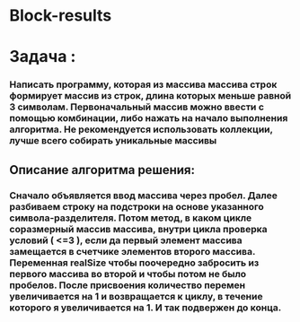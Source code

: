 # Block-results
#  Задача :
###  Написать программу, которая из массива массива строк формирует массив из строк, длина которых меньше равной 3 символам. Первоначальный массив можно ввести с помощью комбинации, либо нажать на начало выполнения алгоритма. Не рекомендуется использовать коллекции, лучше всего собирать уникальные массивы
##  Описание алгоритма решения:
###  Сначало объявляется ввод массива через пробел. Далее разбиваем строку на подстроки на основе указанного символа-разделителя. Потом метод, в каком цикле соразмерный массив массива, внутри цикла проверка условий ( <=3 ), если да первый элемент массива замещается в счетчике элементов второго массива. Переменная realSize чтобы поочередно забросить из первого массива во второй и чтобы потом не было пробелов. После присвоения количество перемен увеличивается на 1 и возвращается к циклу, в течение которого я увеличивается на 1. И так подвержен до конца.
